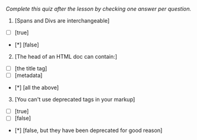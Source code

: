 *Complete this quiz after the lesson by checking one answer per question.*

1. [Spans and Divs are interchangeable]

- [ ] [true]
- [*] [false]

2. [The head of an HTML doc can contain:]

- [ ] [the title tag]
- [ ] [metadata]
- [*] [all the above]

3. [You can't use deprecated tags in your markup]
- [ ] [true]
- [ ] [false]
- [*] [false, but they have been deprecated for good reason]
